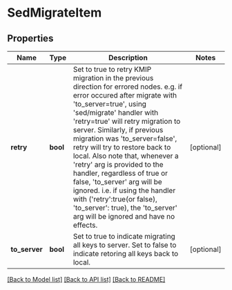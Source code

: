 # SedMigrateItem

## Properties
Name | Type | Description | Notes
------------ | ------------- | ------------- | -------------
**retry** | **bool** | Set to true to retry KMIP migration in the previous direction for errored nodes. e.g. if error occured after migrate with &#39;to_server&#x3D;true&#39;, using &#39;sed/migrate&#39; handler with &#39;retry&#x3D;true&#39; will retry migration to server. Similarly, if previous migration was &#39;to_server&#x3D;false&#39;, retry will try to restore back to local. Also note that, whenever a &#39;retry&#39; arg is provided to the handler, regardless of true or false, &#39;to_server&#39; arg will be ignored. i.e. if using the handler with (&#39;retry&#39;:true(or false), &#39;to_server&#39;: true), the &#39;to_server&#39; arg will be ignored and have no effects. | [optional] 
**to_server** | **bool** | Set to true to indicate migrating all keys to server. Set to false to indicate retoring all keys back to local. | [optional] 

[[Back to Model list]](../README.md#documentation-for-models) [[Back to API list]](../README.md#documentation-for-api-endpoints) [[Back to README]](../README.md)


